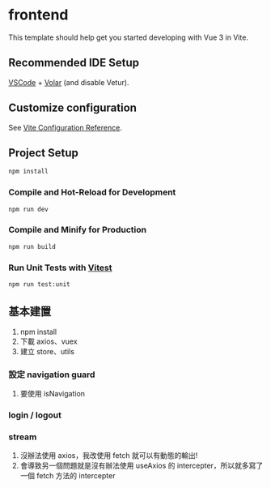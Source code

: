 # frontend

This template should help get you started developing with Vue 3 in Vite.

## Recommended IDE Setup

[VSCode](https://code.visualstudio.com/) + [Volar](https://marketplace.visualstudio.com/items?itemName=Vue.volar) (and disable Vetur).

## Customize configuration

See [Vite Configuration Reference](https://vitejs.dev/config/).

## Project Setup

```sh
npm install
```

### Compile and Hot-Reload for Development

```sh
npm run dev
```

### Compile and Minify for Production

```sh
npm run build
```

### Run Unit Tests with [Vitest](https://vitest.dev/)

```sh
npm run test:unit
```

## 基本建置
1. npm install
2. 下載 axios、vuex
3. 建立 store、utils
    
### 設定 navigation guard
1. 要使用 isNavigation 

### login / logout

### stream
1. 沒辦法使用 axios，我改使用 fetch 就可以有動態的輸出!
2. 會導致另一個問題就是沒有辦法使用 useAxios 的 intercepter，所以就多寫了一個 fetch 方法的 intercepter